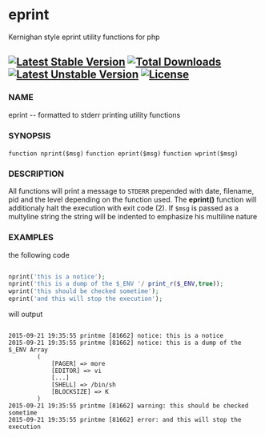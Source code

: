 # eprint
Kernighan style eprint utility functions for php

[![Latest Stable Version](https://poser.pugx.org/zzengineer/getoptc/v/stable)](https://packagist.org/packages/zzengineer/eprint) [![Total Downloads](https://poser.pugx.org/zzengineer/getoptc/downloads)](https://packagist.org/packages/zzengineer/eprint) [![Latest Unstable Version](https://poser.pugx.org/zzengineer/getoptc/v/unstable)](https://packagist.org/packages/zzengineer/eprint) [![License](https://poser.pugx.org/zzengineer/getoptc/license)](http://opensource.org/licenses/MIT)
---
### NAME
eprint -- formatted to stderr printing utility functions

### SYNOPSIS

`function nprint($msg)`
`function eprint($msg)`
`function wprint($msg)`

### DESCRIPTION

All functions will print a message to `STDERR` prepended with date, filename, pid and the level depending on the function used. The **eprint()** function will additionaly halt the execution with exit code (2). If `$msg` is passed as a multyline string the string will be indented to emphasize his multiline nature


### EXAMPLES

the following code

```php

nprint('this is a notice');
nprint('this is a dump of the $_ENV '/ print_r($_ENV,true));
wprint('this should be checked sometime');
eprint('and this will stop the execution');

```

will output

```

2015-09-21 19:35:55 printme [81662] notice: this is a notice
2015-09-21 19:35:55 printme [81662] notice: this is a dump of the $_ENV Array
        (
            [PAGER] => more
            [EDITOR] => vi
            [...]
            [SHELL] => /bin/sh
            [BLOCKSIZE] => K
        )
2015-09-21 19:35:55 printme [81662] warning: this should be checked sometime
2015-09-21 19:35:55 printme [81662] error: and this will stop the execution

```
